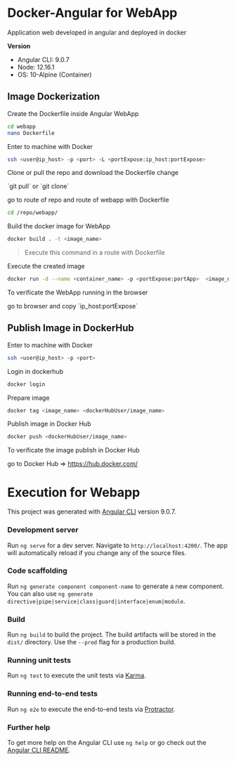 # Docker-Angular for WebApp
Application web developed in angular and deployed in docker

**Version**

 * Angular CLI: 9.0.7
 * Node: 12.16.1
 * OS: 10-Alpine (Container)

## Image Dockerization

Create the Dockerfile inside Angular WebApp

```bash
cd webapp
nano Dockerfile
``` 
Enter to machine with Docker 

```bash
ssh <user@ip_host> -p <port> -L <portExpose:ip_host:portExpose>
```

Clone or pull the repo and download the Dockerfile change

´git pull´ or  ´git clone´

go to route of repo and route of webapp with Dockerfile

```bash
cd /repo/webapp/
```

Build the docker image for WebApp

```bash
docker build . -t <image_name>
```
>Execute this command in a route with Dockerfile 

Execute the created image 

```bash
docker run -d --name <container_name> -p <portExpose:portApp>  <image_name>
```

To verificate the WebApp running in the browser

go to browser and copy ´ip_host:portExpose´


## Publish Image in DockerHub

Enter to machine with Docker 

```bash
ssh <user@ip_host> -p <port>
```

Login in dockerhub 

```bash
docker login
```

Prepare image 

```bash
docker tag <image_name> <dockerHubUser/image_name>
```

Publish image in Docker Hub

```bash
docker push <dockerHubUser/image_name>
```

To verificate the image publish in Docker Hub

go to Docker Hub => https://hub.docker.com/


# Execution for Webapp

This project was generated with [Angular CLI](https://github.com/angular/angular-cli) version 9.0.7.

### Development server

Run `ng serve` for a dev server. Navigate to `http://localhost:4200/`. The app will automatically reload if you change any of the source files.

### Code scaffolding

Run `ng generate component component-name` to generate a new component. You can also use `ng generate directive|pipe|service|class|guard|interface|enum|module`.

### Build

Run `ng build` to build the project. The build artifacts will be stored in the `dist/` directory. Use the `--prod` flag for a production build.

### Running unit tests

Run `ng test` to execute the unit tests via [Karma](https://karma-runner.github.io).

### Running end-to-end tests

Run `ng e2e` to execute the end-to-end tests via [Protractor](http://www.protractortest.org/).

### Further help

To get more help on the Angular CLI use `ng help` or go check out the [Angular CLI README](https://github.com/angular/angular-cli/blob/master/README.md).

